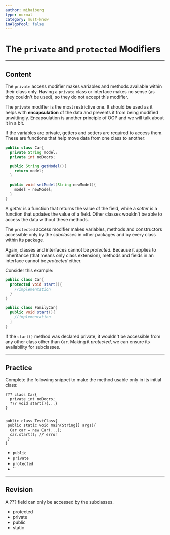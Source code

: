 ```yaml
---
author: mihaiberq
type: normal
category: must-know
inAlgoPool: false
---
```


# The `private` and `protected` Modifiers


---

## Content

The `private` access modifier makes variables and methods available within their class only. Having a `private` class or interface makes no sense (as they couldn't be used), so they do not accept this modifier. 

The `private` modifier is the most restrictive one. It should be used as it helps with **encapsulation** of the data and prevents it from being modified unwittingly. Encapsulation is another principle of OOP and we will talk about it in a bit.

If the variables are private, getters and setters are required to access them. These are functions that help move data from one class to another:

```java
public class Car{
  private String model;
  private int noDoors;

  public String getModel(){
    return model;
  }

  public void setModel(String newModel){
    model = newModel;
  }
}
```

A *getter* is a function that returns the value of the field, while a *setter* is a function that updates the value of a field. Other classes wouldn't be able to access the data without these methods.

The `protected` access modifier makes variables, methods and constructors accessible only by the *subclasses* in other packages and by every class within its package.

Again, classes and interfaces cannot be *protected*. Because it applies to inheritance (that means only class extension), methods and fields in an interface cannot be *protected* either.

Consider this example:

```java
public class Car{
  protected void start(){
    //implementation
  }
}

public class FamilyCar{
  public void start(){
    //implementation
  }
}
```

If the `start()` method was declared private, it wouldn't be accessible from any other class other than `Car`. Making it *protected*, we can ensure its availability for subclasses.


---

## Practice

Complete the following snippet to make the method usable only in its initial class:

```plain-text
??? class Car{
  private int noDoors;
  ??? void start(){...}
}


public class TestClass{
 public static void main(String[] args){
  Car car = new Car(...);
  car.start(); // error
 }
}
```

- `public`
- `private`
- `protected`
- ``


---

## Revision

A ??? field can only be accessed by the subclasses.

- protected
- private
- public
- static
